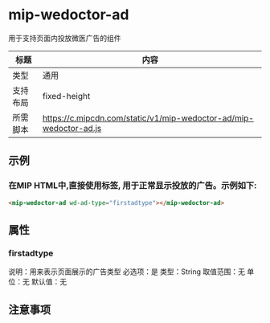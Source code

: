# mip-wedoctor-ad

用于支持页面内投放微医广告的组件

标题|内容
----|----
类型|通用
支持布局|fixed-height
所需脚本|https://c.mipcdn.com/static/v1/mip-wedoctor-ad/mip-wedoctor-ad.js

## 示例

### 在MIP HTML中,直接使用标签, 用于正常显示投放的广告。示例如下:
```html
<mip-wedoctor-ad wd-ad-type="firstadtype"></mip-wedoctor-ad>
```

## 属性

### firstadtype

说明：用来表示页面展示的广告类型
必选项：是
类型：String
取值范围：无
单位：无
默认值：无

## 注意事项

